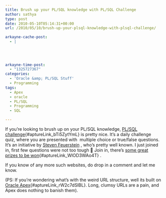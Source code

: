 ```yaml
---
title: Brush up your PL/SQL knowledge with PL/SQL Challenge
author: sathya
type: post
date: 2010-05-10T05:14:31+00:00
url: /2010/05/10/brush-up-your-plsql-knowledge-with-plsql-challenge/

arkayne-cache-post:
  - |
    
    
    
    
arkayne-time-post:
  - "1325727367"
categories:
  - 'Oracle &amp; PL/SQL Stuff'
  - Programming
tags:
  - Apex
  - oracle
  - PL/SQL
  - Programming
  - SQL

---
```

If you&#8217;re looking to brush up on your PL/SQL knowledge, [PL/SQL challenge][1]{#aptureLink_bTi5ZytYmL} is pretty nice. It&#8217;s a daily challenge quiz, where you are presented with  multiple choice or true/false questions. It&#8217;s an initiative by <a href="http://en.wikipedia.org/wiki/Steven_Feuerstein" target="_blank">Steven Feuerstein</a> <a href="http://en.wikipedia.org/wiki/Steven_Feuerstein" target="_blank"></a>, who&#8217;s pretty well known. I just joined in, first few questions were not too tough 🙂 Join in, there&#8217;s [some great prizes to be won][2]{#aptureLink_WlOD3WAo4T} .

If you know of any more such websites, do drop in a comment and let me know.

(PS: If you&#8217;re wondering what&#8217;s with the weird URL structure, well its built on [Oracle Apex][3]{#aptureLink_rW2c7dSIBL}. Long, clumsy URLs are a pain, and Apex does nothing to banish them).

 [1]: http://plsqlchallenge.com/pls/apex/f?p=10000:27:2661386768578984::NO:::
 [2]: http://plsqlchallenge.com/pls/apex/f?p=10000:28:2661386768578984::NO:::
 [3]: http://en.wikipedia.org/wiki/Oracle%20Application%20Express
